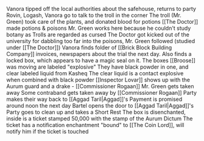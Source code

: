 Vanora tipped off the local authorities about the safehouse, returns to party
Rovin, Logash, Vanora go to talk to the troll in the corner
The troll (Mr. Green) took care of the plants, and donated blood for potions
[[The Doctor]] made potions & poisons
Mr. Green works here because he couldn't study botany as Trolls are regarded as cursed
The Doctor got kicked out of the university for dabbling too far into the poisons, Mr. Green followed (studied under [[The Doctor]])
Vanora finds folder of [[Brick Block Building Company]] invoices, newspapers about the trial the next day.
Also finds a locked box, which appears to have a magic seal on it.
The boxes [[Broose]] was moving are labeled "explosive"
They have black powder in one, and clear labeled liquid from Kasheq
The clear liquid is a contact explosive when combined with black powder
[[Inspector Lovar]] shows up with the Aurum guard and a drake - [[Commissioner Rogaan]]
Mr. Green gets taken away
Some contraband gets taken away by [[Commissioner Rogaan]]
Party makes their way back to [[Aggad Taril|Aggad]]'s
Payment is promised around noon the next day
Bartel opens the door to [[Aggad Taril|Aggad]]'s
Party goes to clean up and takes a Short Rest
The box is disenchanted, inside is a ticket stamped 50,000 with the stamp of the Aurum Dictum
The ticket has a notification enchantment "bound" to [[The Coin Lord]], will notify him if the ticket is touched